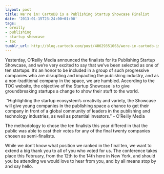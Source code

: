 ```yaml
---
layout: post
title: We're in! CartoDB is a Publishing Startup Showcase Finalist
date: '2013-01-15T23:24:00+01:00'
tags:
- oreilly
- publishing
- startup showcase
- toc
tumblr_url: http://blog.cartodb.com/post/40629351063/were-in-cartodb-is-a-publishing-startup-showcase
---
```

Yesterday, O’Reilly Media announced the finalists for its Publishing Startup Showcase, and we’re very excited to say that we’ve been selected as one of ten startups.
It’s an honor to be included in a group of such progressive companies who are disrupting and impacting the publishing industry, and as a non-traditional company in the space, we are humbled. According to the TOC website, the objective of the Startup Showcase is to give groundbreaking startups a change to show their stuff to the world.



 “Highlighting the startup ecosystem’s creativity and variety, the Showcase will give young companies in the publishing space a chance to get their company in front of a global community of leaders in the publishing and technology industries, as well as potential investors.” - O’Reilly Media



The methodology to chose the ten finalists this year differed in that the public was able to cast their votes for any of the final twenty companies chosen as semi-finalists.

While we don’t know what position we ranked in the final ten, we want to extend a big thank you to all of you who voted for us.
The conference takes place this February, from the 12th to the 14th here in New York, and should you be attending we would love to hear from you, and by all means stop by and say hello. 

